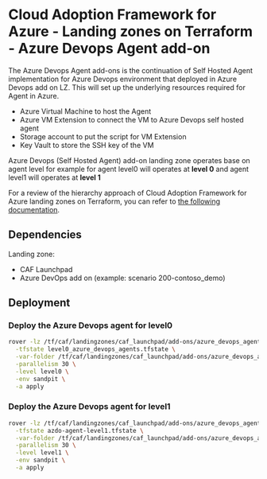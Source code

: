 # Cloud Adoption Framework for Azure - Landing zones on Terraform - Azure Devops Agent add-on

The Azure Devops Agent add-ons is the continuation of Self Hosted Agent implementation for Azure Devops environment that deployed in Azure Devops add on LZ. This will set up the underlying resources required for Agent in Azure.

* Azure Virtual Machine to host the Agent
* Azure VM Extension to connect the VM to Azure Devops self hosted agent
* Storage account to put the script for VM Extension
* Key Vault to store the SSH key of the VM

Azure Devops (Self Hosted Agent) add-on landing zone operates base on agent level for example for agent level0 will operates at **level 0** and agent level1 will operates at **level 1**

For a review of the hierarchy approach of Cloud Adoption Framework for Azure landing zones on Terraform, you can refer to [the following documentation](../../documentation/code_architecture/hierarchy.md).

## Dependencies

Landing zone:
* CAF Launchpad
* Azure DevOps add on (example: scenario 200-contoso_demo)

## Deployment

### Deploy the Azure Devops agent for level0
```bash
rover -lz /tf/caf/landingzones/caf_launchpad/add-ons/azure_devops_agent \
  -tfstate level0_azure_devops_agents.tfstate \
  -var-folder /tf/caf/landingzones/caf_launchpad/add-ons/azure_devops_agent/scenario/200-contoso_demo/level0 \
  -parallelism 30 \
  -level level0 \
  -env sandpit \
  -a apply
```

### Deploy the Azure Devops agent for level1
```bash
rover -lz /tf/caf/landingzones/caf_launchpad/add-ons/azure_devops_agent \
  -tfstate azdo-agent-level1.tfstate \
  -var-folder /tf/caf/landingzones/caf_launchpad/add-ons/azure_devops_agent/scenario/200-contoso_demo/level1 \
  -parallelism 30 \
  -level level1 \
  -env sandpit \
  -a apply
```
